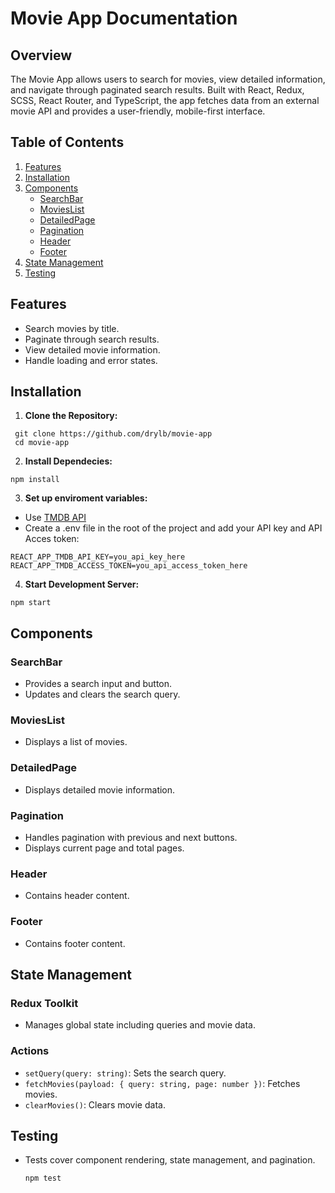 # Movie App Documentation

## Overview

The Movie App allows users to search for movies, view detailed information, and navigate through paginated search results. Built with React, Redux, SCSS, React Router, and TypeScript, the app fetches data from an external movie API and provides a user-friendly, mobile-first interface.

## Table of Contents

1. [Features](#features)
2. [Installation](#installation)
3. [Components](#components)
   - [SearchBar](#searchbar)
   - [MoviesList](#movieslist)
   - [DetailedPage](#detailedpage)
   - [Pagination](#pagination)
   - [Header](#header)
   - [Footer](#footer)
4. [State Management](#state-management)
5. [Testing](#testing)


## Features

- Search movies by title.
- Paginate through search results.
- View detailed movie information.
- Handle loading and error states.

## Installation

1. **Clone the Repository:**

  ```
   git clone https://github.com/drylb/movie-app
   cd movie-app
  ```

2. **Install Dependecies:**

  ```
  npm install
  ```
3. **Set up enviroment variables:**
- Use [TMDB API](https://developer.themoviedb.org/reference/intro/getting-started)
- Create a .env file in the root of the project and add your API key and API Acces token:
```
REACT_APP_TMDB_API_KEY=you_api_key_here
REACT_APP_TMDB_ACCESS_TOKEN=you_api_access_token_here
```
4. **Start Development Server:**

  ```
  npm start
  ```
## Components

### SearchBar

- Provides a search input and button.
- Updates and clears the search query.

### MoviesList

- Displays a list of movies.

### DetailedPage

- Displays detailed movie information.

### Pagination

- Handles pagination with previous and next buttons.
- Displays current page and total pages.

### Header

- Contains header content.

### Footer

- Contains footer content.

## State Management

### Redux Toolkit

- Manages global state including queries and movie data.

### Actions

- `setQuery(query: string)`: Sets the search query.
- `fetchMovies(payload: { query: string, page: number })`: Fetches movies.
- `clearMovies()`: Clears movie data.

## Testing

- Tests cover component rendering, state management, and pagination.
  
  ```
  npm test
  ```
